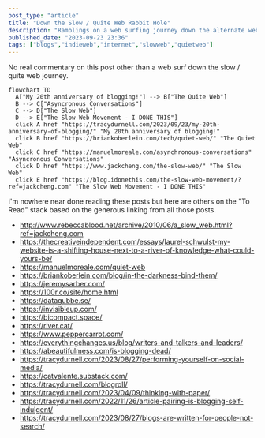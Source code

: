 ```yaml
---
post_type: "article" 
title: "Down the Slow / Quite Web Rabbit Hole"
description: "Ramblings on a web surfing journey down the alternate web"
published_date: "2023-09-23 23:36"
tags: ["blogs","indieweb","internet","slowweb","quietweb"]
---
```


No real commentary on this post other than a web surf down the slow / quite web journey.

```mermaid
flowchart TD
  A["My 20th anniversary of blogging!"] --> B["The Quite Web"]
  B --> C["Asyncronous Conversations"]
  C --> D["The Slow Web"]
  D --> E["The Slow Web Movement - I DONE THIS"]
  click A href "https://tracydurnell.com/2023/09/23/my-20th-anniversary-of-blogging/" "My 20th anniversary of blogging!"
  click B href "https://briankoberlein.com/tech/quiet-web/" "The Quiet Web"
  click C href "https://manuelmoreale.com/asynchronous-conversations" "Asyncronous Conversations"
  click D href "https://www.jackcheng.com/the-slow-web/" "The Slow Web"
  click E href "https://blog.idonethis.com/the-slow-web-movement/?ref=jackcheng.com" "The Slow Web Movement - I DONE THIS"
```
 
I'm nowhere near done reading these posts but here are others on the "To Read" stack based on the generous linking from all those posts.

- http://www.rebeccablood.net/archive/2010/06/a_slow_web.html?ref=jackcheng.com
- https://thecreativeindependent.com/essays/laurel-schwulst-my-website-is-a-shifting-house-next-to-a-river-of-knowledge-what-could-yours-be/
- https://manuelmoreale.com/quiet-web
- https://briankoberlein.com/blog/in-the-darkness-bind-them/
- https://jeremysarber.com/
- https://100r.co/site/home.html
- https://datagubbe.se/
- https://invisibleup.com/
- https://bicompact.space/
- https://river.cat/
- https://www.peppercarrot.com/
- https://everythingchanges.us/blog/writers-and-talkers-and-leaders/
- https://abeautifulmess.com/is-blogging-dead/
- https://tracydurnell.com/2023/08/27/performing-yourself-on-social-media/
- https://catvalente.substack.com/
- https://tracydurnell.com/blogroll/
- https://tracydurnell.com/2023/04/09/thinking-with-paper/
- https://tracydurnell.com/2022/11/26/article-pairing-is-blogging-self-indulgent/
- https://tracydurnell.com/2023/08/27/blogs-are-written-for-people-not-search/
